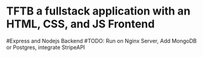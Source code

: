 # TFTB a fullstack application with an HTML, CSS, and JS Frontend

#Express and Nodejs Backend
#TODO: Run on Nginx Server, Add MongoDB or Postgres, integrate StripeAPI

